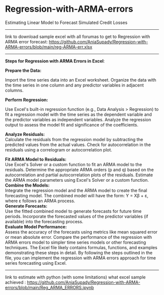 # Regression-with-ARMA-errors
Estimating Linear Model to Forecast Simulated Credit Losses

******************

link to download sample excel with all forumas to get to Regression with ARMA error forecast: https://github.com/AniaSupady/Regression-with-ARMA-errors/blob/main/reg-ARMA-err.xlsx
**********************
**Steps for Regression with ARMA Errors in Excel**:  

**Prepare the Data:**  

Import the time series data into an Excel worksheet.
Organize the data with the time series in one column and any predictor variables in adjacent columns.

**Perform Regression:**  

Use Excel's built-in regression function (e.g., Data Analysis > Regression) to fit a regression model with the time series as the dependent variable and the predictor variables as independent variables.
Analyze the regression output to assess the model fit and significance of the coefficients.  

**Analyze Residuals:**   
Calculate the residuals from the regression model by subtracting the predicted values from the actual values.
Check for autocorrelation in the residuals using a correlogram or autocorrelation plot.  

**Fit ARMA Model to Residuals:**  
Use Excel's Solver or a custom function to fit an ARMA model to the residuals.
Determine the appropriate ARMA orders (p and q) based on the autocorrelation and partial autocorrelation plots of the residuals.
Estimate the ARMA model parameters using Excel's Solver or a custom function.  
**Combine the Models:**  
Integrate the regression model and the ARMA model to create the final forecasting model.
The combined model will have the form: Y = Xβ + ε, where ε follows an ARMA process.  
**Generate Forecasts:**  
Use the fitted combined model to generate forecasts for future time periods.
Incorporate the forecasted values of the predictor variables (if available) into the forecasting process.  
**Evaluate Model Performance:**  
Assess the accuracy of the forecasts using metrics like mean squared error or mean absolute error.
Compare the performance of the regression with ARMA errors model to simpler time series models or other forecasting techniques.
The Excel file likely contains formulas, functions, and examples demonstrating these steps in detail. By following the steps outlined in the file, you can implement the regression with ARMA errors approach for time series forecasting using Excel.

--------------------
link to estimate with python (with some limitations) what excel sample achieved : https://github.com/AniaSupady/Regression-with-ARMA-errors/blob/main/Reg_ARMA_ERRORS.ipynb
